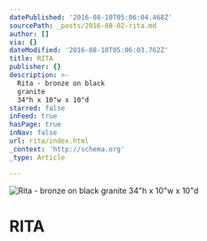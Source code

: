 ```yaml
---
datePublished: '2016-08-10T05:06:04.468Z'
sourcePath: _posts/2016-08-02-rita.md
author: []
via: {}
dateModified: '2016-08-10T05:06:03.762Z'
title: RITA
publisher: {}
description: >-
  Rita - bronze on black
  granite                                                                             
  34"h x 10"w x 10"d
starred: false
inFeed: true
hasPage: true
inNav: false
url: rita/index.html
_context: 'http://schema.org'
_type: Article

---
```

![Rita - bronze on black granite                                                                              34"h x 10"w x 10"d](https://s3-us-west-2.amazonaws.com/the-grid-img/p/edb256dc83d3cf5fd3c62bd6eb867068e4d70515.jpg)

# **RITA**